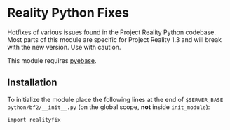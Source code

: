# Reality Python Fixes

Hotfixes of various issues found in the Project Reality Python codebase. Most parts of this module are specific for Project Reality 1.3 and will break with the new version. Use with caution.

This module requires [pyebase](../pyebase/README.md).

## Installation

To initialize the module place the following lines at the end of `$SERVER_BASE python/bf2/__init__.py` (on the global scope, **not** inside `init_module`):

    import realityfix
